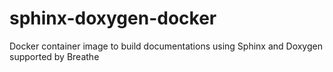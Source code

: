 # sphinx-doxygen-docker

Docker container image to build documentations using Sphinx and Doxygen supported by Breathe